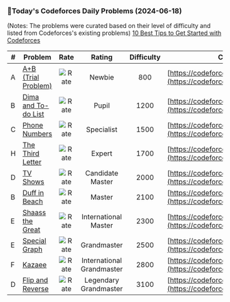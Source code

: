 ### 🌟Today's Codeforces Daily Problems (2024-06-18)
(Notes: The problems were curated based on their level of difficulty and listed from Codeforces's existing problems)
[10 Best Tips to Get Started with Codeforces](https://github.com/ika9810/Codeforces-Daily-Problems/blob/main/10%20Best%20Tips%20to%20Get%20Started%20with%20Codeforces.md)

| # | Problem | Rate| Rating | Difficulty | Contest |
|---| ----- | :--------: | :----------: | :----------: | ---------- |
|A|[A+B (Trial Problem)](https://codeforces.com/contest/1351/problem/A)|![Rate](https://img.shields.io/badge/Newbie-800-lightgrey)|Newbie|800|[https://codeforces.com/contest/1351](https://codeforces.com/contest/1351)|
|B|[Dima and To-do List](https://codeforces.com/contest/366/problem/B)|![Rate](https://img.shields.io/badge/Pupil-1200-brightgreen)|Pupil|1200|[https://codeforces.com/contest/366](https://codeforces.com/contest/366)|
|C|[Phone Numbers](https://codeforces.com/contest/940/problem/C)|![Rate](https://img.shields.io/badge/Specialist-1500-9cf)|Specialist|1500|[https://codeforces.com/contest/940](https://codeforces.com/contest/940)|
|H|[The Third Letter](https://codeforces.com/contest/1850/problem/H)|![Rate](https://img.shields.io/badge/Expert-1700-blue)|Expert|1700|[https://codeforces.com/contest/1850](https://codeforces.com/contest/1850)|
|D|[TV Shows](https://codeforces.com/contest/1061/problem/D)|![Rate](https://img.shields.io/badge/Candidate%20Master-2000-blueviolet)|Candidate Master|2000|[https://codeforces.com/contest/1061](https://codeforces.com/contest/1061)|
|B|[Duff in Beach](https://codeforces.com/contest/587/problem/B)|![Rate](https://img.shields.io/badge/Master-2100-orange)|Master|2100|[https://codeforces.com/contest/587](https://codeforces.com/contest/587)|
|E|[Shaass the Great](https://codeforces.com/contest/294/problem/E)|![Rate](https://img.shields.io/badge/International%20Master-2300-orange)|International Master|2300|[https://codeforces.com/contest/294](https://codeforces.com/contest/294)|
|E|[Special Graph](https://codeforces.com/contest/435/problem/E)|![Rate](https://img.shields.io/badge/Grandmaster-2500-red)|Grandmaster|2500|[https://codeforces.com/contest/435](https://codeforces.com/contest/435)|
|F|[Kazaee](https://codeforces.com/contest/1746/problem/F)|![Rate](https://img.shields.io/badge/International%20Grandmaster-2800-red)|International Grandmaster|2800|[https://codeforces.com/contest/1746](https://codeforces.com/contest/1746)|
|D|[Flip and Reverse](https://codeforces.com/contest/1458/problem/D)|![Rate](https://img.shields.io/badge/Legendary%20Grandmaster-3100-red)|Legendary Grandmaster|3100|[https://codeforces.com/contest/1458](https://codeforces.com/contest/1458)|
